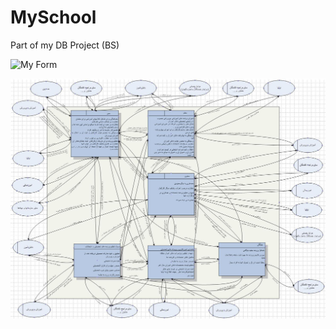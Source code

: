 # MySchool
Part of my DB Project (BS)


![My Form](https://github.com/fsiar/My_Game_Board_Java/blob/main/img1.PNG)


![My Form](https://github.com/fsiar/MySchool/blob/master/myschool/src/myschool/1.JPG)
 
